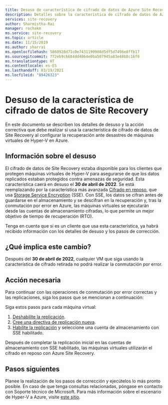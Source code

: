 ```yaml
---
title: Desuso de característica de cifrado de datos de Azure Site Recovery | Microsoft Docs
description: Detalles sobre la característica de cifrado de datos de Azure Site Recovery
services: site-recovery
author: Sharmistha-Rai
manager: rochakm
ms.service: site-recovery
ms.topic: article
ms.date: 11/15/2019
ms.author: sharrai
ms.openlocfilehash: 5860928d71c0e7431190908d5df5d7496e8ffb17
ms.sourcegitcommit: 772eb9c6684dd4864e0ba507945a83e48b8c16f0
ms.translationtype: HT
ms.contentlocale: es-ES
ms.lasthandoff: 03/19/2021
ms.locfileid: "89426323"
---
```

# <a name="deprecation-of-site-recovery-data-encryption-feature"></a>Desuso de la característica de cifrado de datos de Site Recovery

En este documento se describen los detalles de desuso y la acción correctiva que debe realizar si usa la característica de cifrado de datos de Site Recovery al configurar la recuperación ante desastres de máquinas virtuales de Hyper-V en Azure. 

## <a name="deprecation-information"></a>Información sobre el desuso


El cifrado de datos de Site Recovery estaba disponible para los clientes que protegen máquinas virtuales de Hyper-V para asegurarse de que los datos replicados estaban protegidos contra amenazas de seguridad. Esta característica caerá en desuso el **30 de abril de 2022**. Se está reemplazando por la característica más avanzada [Cifrado en reposo](https://azure.microsoft.com/blog/azure-site-recovery-encryption-at-rest/), que usa [Storage Service Encryption](../storage/common/storage-service-encryption.md) (SSE). Con SSE, los datos se cifran antes de guardarse en el almacenamiento y se descifran en la recuperación y, tras la conmutación por error en Azure, las máquinas virtuales se ejecutarán desde las cuentas de almacenamiento cifradas, lo que permite un mejor objetivo de tiempo de recuperación (RTO).

Tenga en cuenta que si es un cliente que usa esta característica, ya habrá recibido información con los detalles de desuso y los pasos de corrección. 


## <a name="what-are-the-implications"></a>¿Qué implica este cambio?

Después del **30 de abril de 2022**, cualquier VM que siga usando la característica de cifrado retirada no podrá realizar la conmutación por error. 

## <a name="required-action"></a>Acción necesaria
Para continuar con las operaciones de conmutación por error correctas y las replicaciones, siga los pasos que se mencionan a continuación:

Siga estos pasos para cada máquina virtual: 
1.  [Deshabilite la replicación](./site-recovery-manage-registration-and-protection.md#disable-protection-for-a-hyper-v-virtual-machine-replicating-to-azure-using-the-system-center-vmm-to-azure-scenario).
2.  [Cree una directiva de replicación nueva](./hyper-v-azure-tutorial.md#set-up-a-replication-policy).
3.  [Habilite la replicación](./hyper-v-vmm-azure-tutorial.md#enable-replication) y seleccione una cuenta de almacenamiento con SSE habilitado.

Después de completar la replicación inicial en las cuentas de almacenamiento con SSE habilitado, las máquinas virtuales utilizarán el cifrado en reposo con Azure Site Recovery.


## <a name="next-steps"></a>Pasos siguientes
Planee la realización de los pasos de corrección y ejecútelos lo más pronto posible. En caso de que tenga consultas relacionadas, póngase en contacto con Soporte técnico de Microsoft. Para más información sobre el escenario de Hyper-V a Azure, visite [este sitio](hyper-v-vmm-architecture.md).

